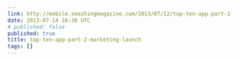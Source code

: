 ```yaml
---
link: http://mobile.smashingmagazine.com/2013/07/12/top-ten-app-part-2-marketing-launch/
date: 2013-07-14 16:38 UTC
# published: false
published: true
title: top-ten-app-part-2-marketing-launch
tags: []
---
```



